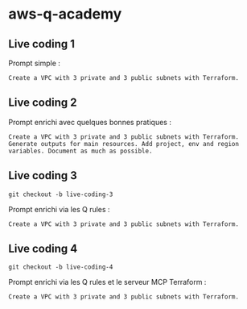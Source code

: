 # aws-q-academy

## Live coding 1

Prompt simple :

```
Create a VPC with 3 private and 3 public subnets with Terraform.
```

## Live coding 2

Prompt enrichi avec quelques bonnes pratiques :

```
Create a VPC with 3 private and 3 public subnets with Terraform. Generate outputs for main resources. Add project, env and region variables. Document as much as possible.
```

## Live coding 3

```shell
git checkout -b live-coding-3
```

Prompt enrichi via les Q rules :

```
Create a VPC with 3 private and 3 public subnets with Terraform.
```

## Live coding 4

```shell
git checkout -b live-coding-4
```

Prompt enrichi via les Q rules et le serveur MCP Terraform :

```
Create a VPC with 3 private and 3 public subnets with Terraform.
```
